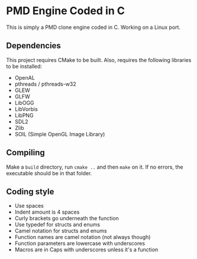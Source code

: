 # PMD Engine Coded in C #
This is simply a PMD clone engine coded in C. Working on a Linux port.

## Dependencies ##
This project requires CMake to be built. Also, requires the following libraries to be installed:
* OpenAL
* pthreads / pthreads-w32
* GLEW
* GLFW
* LibOGG
* LibVorbis
* LibPNG
* SDL2
* Zlib
* SOIL (Simple OpenGL Image Library)

## Compiling ##
Make a `build` directory, run `cmake ..` and then `make` on it. If no errors, the executable should be in that folder.

## Coding style
* Use spaces
* Indent amount is 4 spaces
* Curly brackets go underneath the function
* Use typedef for structs and enums
* Camel notation for structs and enums
* Function names are camel notation (not always though)
* Function parameters are lowercase with underscores
* Macros are in Caps with underscores unless it's a function
